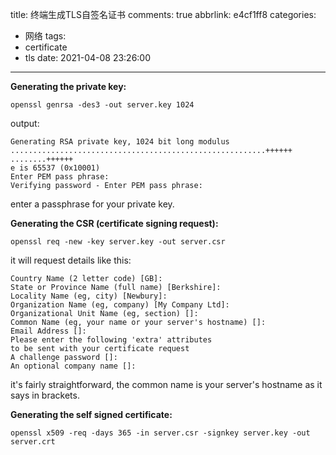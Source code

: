 title: 终端生成TLS自签名证书
comments: true
abbrlink: e4cf1ff8
categories:
  - 网络
tags:
  - certificate
  - tls
date: 2021-04-08 23:26:00
---

**Generating the private key:**

```
openssl genrsa -des3 -out server.key 1024
```

output:

```
Generating RSA private key, 1024 bit long modulus
.........................................................++++++
........++++++
e is 65537 (0x10001)
Enter PEM pass phrase:
Verifying password - Enter PEM pass phrase:
```

enter a passphrase for your private key.

**Generating the CSR (certificate signing request):**

```
openssl req -new -key server.key -out server.csr
```

it will request details like this:

```
Country Name (2 letter code) [GB]:
State or Province Name (full name) [Berkshire]:
Locality Name (eg, city) [Newbury]:
Organization Name (eg, company) [My Company Ltd]:
Organizational Unit Name (eg, section) []:
Common Name (eg, your name or your server's hostname) []:
Email Address []:
Please enter the following 'extra' attributes
to be sent with your certificate request
A challenge password []:
An optional company name []:
```

it's fairly straightforward, the common name is your server's hostname as it says in brackets.

**Generating the self signed certificate:**

```
openssl x509 -req -days 365 -in server.csr -signkey server.key -out server.crt
```